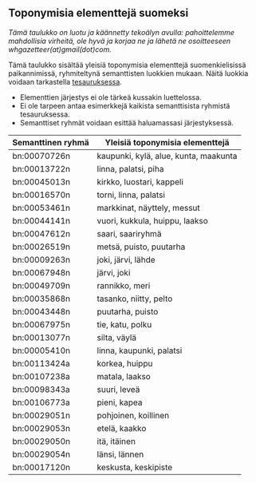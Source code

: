 ## Toponymisia elementtejä suomeksi

*Tämä taulukko on luotu ja käännetty tekoälyn avulla: pahoittelemme mahdollisia virheitä, ole hyvä ja korjaa ne ja lähetä ne osoitteeseen whgazetteer(at)gmail(dot)com.*

Tämä taulukko sisältää yleisiä toponymisia elementtejä suomenkielisissä paikannimissä, ryhmiteltynä semanttisten luokkien mukaan. Näitä luokkia voidaan tarkastella [tesauruksessa](https://github.com/WorldHistoricalGazetteer/epitran/blob/toponymic-linguistics/epitran/data/topos/thesaurus.md).

* Elementtien järjestys ei ole tärkeä kussakin luettelossa.
* Ei ole tarpeen antaa esimerkkejä kaikista semanttisista ryhmistä tesauruksessa.
* Semanttiset ryhmät voidaan esittää haluamassasi järjestyksessä.

| Semanttinen ryhmä | Yleisiä toponymisia elementtejä |
|---|---|
| bn:00070726n | kaupunki, kylä, alue, kunta, maakunta |
| bn:00013722n | linna, palatsi, piha |
| bn:00045013n | kirkko, luostari, kappeli |
| bn:00016570n | torni, linna, palatsi |
| bn:00053461n | markkinat, näyttely, messut |
| bn:00044141n | vuori, kukkula, huippu, laakso |
| bn:00047612n | saari, saariryhmä |
| bn:00026519n | metsä, puisto, puutarha |
| bn:00009263n | joki, järvi, lähde |
| bn:00067948n | järvi, joki |
| bn:00049709n | rannikko, meri |
| bn:00035868n | tasanko, niitty, pelto |
| bn:00043448n | puutarha, puisto |
| bn:00067975n | tie, katu, polku |
| bn:00013077n | silta, väylä |
| bn:00005410n | linna, kaupunki, palatsi |
| bn:00113424a | korkea, huippu |
| bn:00107238a | matala, laakso |
| bn:00098343a | suuri, leveä |
| bn:00106773a | pieni, kapea |
| bn:00029051n | pohjoinen, koillinen |
| bn:00029053n | etelä, kaakko |
| bn:00029050n | itä, itäinen |
| bn:00029054n | länsi, lännen |
| bn:00017120n | keskusta, keskipiste |
